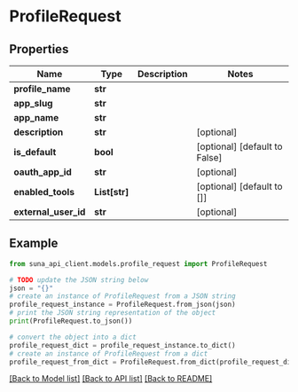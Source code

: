 # ProfileRequest


## Properties

Name | Type | Description | Notes
------------ | ------------- | ------------- | -------------
**profile_name** | **str** |  | 
**app_slug** | **str** |  | 
**app_name** | **str** |  | 
**description** | **str** |  | [optional] 
**is_default** | **bool** |  | [optional] [default to False]
**oauth_app_id** | **str** |  | [optional] 
**enabled_tools** | **List[str]** |  | [optional] [default to []]
**external_user_id** | **str** |  | [optional] 

## Example

```python
from suna_api_client.models.profile_request import ProfileRequest

# TODO update the JSON string below
json = "{}"
# create an instance of ProfileRequest from a JSON string
profile_request_instance = ProfileRequest.from_json(json)
# print the JSON string representation of the object
print(ProfileRequest.to_json())

# convert the object into a dict
profile_request_dict = profile_request_instance.to_dict()
# create an instance of ProfileRequest from a dict
profile_request_from_dict = ProfileRequest.from_dict(profile_request_dict)
```
[[Back to Model list]](../README.md#documentation-for-models) [[Back to API list]](../README.md#documentation-for-api-endpoints) [[Back to README]](../README.md)


